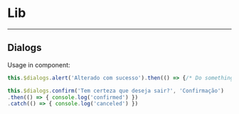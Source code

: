 # Lib
---

## Dialogs

Usage in component:

```javascript
this.$dialogs.alert('Alterado com sucesso').then(() => {/* Do something heer */})

this.$dialogs.confirm('Tem certeza que deseja sair?', 'Confirmação')
.then(() => { console.log('confirmed') })
.catch(() => { console.log('canceled') })
```
